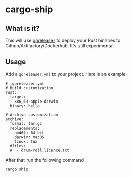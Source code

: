# cargo-ship


## What is it?

This will use [goreleaser](https://goreleaser.com) to deploy your Rust binaries to Github/Artifactory/Dockerhub.
It's still experimental.


## Usage

Add a `goreleaser.yml` to your project. Here is an example:

```
# .goreleaser.yml
# Build customization
rust:
- target:
  - x86_64-apple-darwin
  binary: hello

# Archive customization
archive:
  format: tar.gz
  replacements:
    amd64: 64-bit
    darwin: macOS
    linux: Tux
  #files:
  #  - drum-roll.licence.txt
```

After that run the following command

```
cargo ship
```
